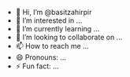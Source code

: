 - 👋 Hi, I’m @basitzahirpir
- 👀 I’m interested in ...
- 🌱 I’m currently learning ...
- 💞️ I’m looking to collaborate on ...
- 📫 How to reach me ...
- 😄 Pronouns: ...
- ⚡ Fun fact: ...

<!---
basitzahirpir/basitzahirpir is a ✨ special ✨ repository because its `README.md` (this file) appears on your GitHub profile.
You can click the Preview link to take a look at your changes.
--->
